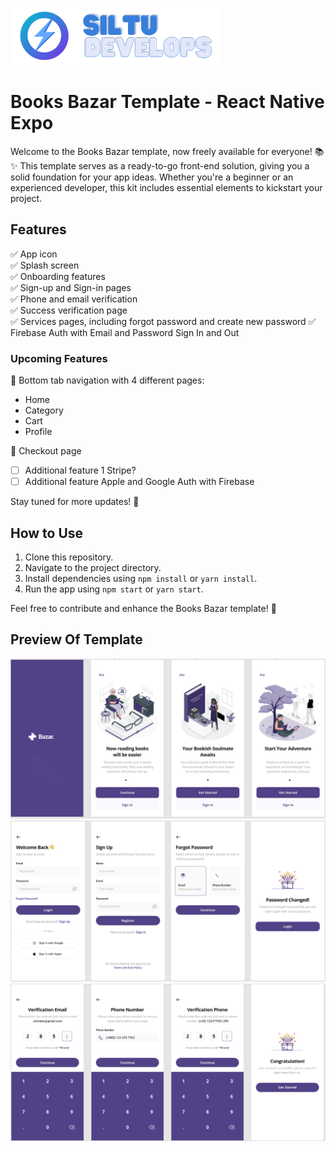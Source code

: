 ![Screenshot](/assets/github-logo-banner.png)

# Books Bazar Template - React Native Expo

Welcome to the Books Bazar template, now freely available for everyone! 📚✨ This template serves as a ready-to-go front-end solution, giving you a solid foundation for your app ideas. Whether you're a beginner or an experienced developer, this kit includes essential elements to kickstart your project.

## Features

✅ App icon  
✅ Splash screen  
✅ Onboarding features  
✅ Sign-up and Sign-in pages  
✅ Phone and email verification  
✅ Success verification page  
✅ Services pages, including forgot password and create new password
✅ Firebase Auth with Email and Password Sign In and Out

### Upcoming Features

🚀 Bottom tab navigation with 4 different pages:

- Home
- Category
- Cart
- Profile

🛒 Checkout page

- [ ] Additional feature 1 Stripe?
- [ ] Additional feature Apple and Google Auth with Firebase

Stay tuned for more updates! 🌟

## How to Use

1. Clone this repository.
2. Navigate to the project directory.
3. Install dependencies using `npm install` or `yarn install`.
4. Run the app using `npm start` or `yarn start`.

Feel free to contribute and enhance the Books Bazar template! 🚀

## Preview Of Template

![Screenshot](/assets/app-preview-images/onboarding-preview-kit.png)
![Screenshot](/assets/app-preview-images/auth-preview-kit.png)
![Screenshot](/assets/app-preview-images/verify-preview-kit.png)
